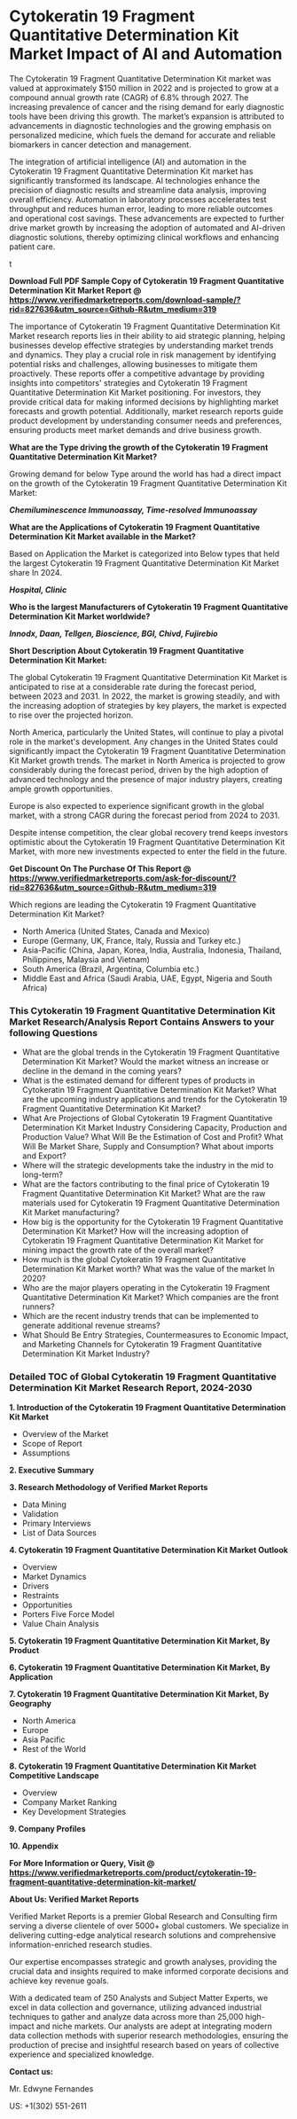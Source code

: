 <meta name="title" content="Global  Cytokeratin 19 Fragment Quantitative Determination Kit Market Impact of AI and Automation"><meta name="description" content="  The Cytokeratin 19 Fragment Quantitative Determination Kit market was valued at approximately $150 million in 2022 and is projected to grow at a compound annual grow"><meta name="title" content=" Cytokeratin 19 Fragment Quantitative Determination Kit Market Size, Share, Scope, Trends, Growth, Opportunities, Analysis, Forecast"> <h1>Cytokeratin 19 Fragment Quantitative Determination Kit Market Impact of AI and Automation</h1> <p>The Cytokeratin 19 Fragment Quantitative Determination Kit market was valued at approximately $150 million in 2022 and is projected to grow at a compound annual growth rate (CAGR) of 6.8% through 2027. The increasing prevalence of cancer and the rising demand for early diagnostic tools have been driving this growth. The market’s expansion is attributed to advancements in diagnostic technologies and the growing emphasis on personalized medicine, which fuels the demand for accurate and reliable biomarkers in cancer detection and management.</p> <p>The integration of artificial intelligence (AI) and automation in the Cytokeratin 19 Fragment Quantitative Determination Kit market has significantly transformed its landscape. AI technologies enhance the precision of diagnostic results and streamline data analysis, improving overall efficiency. Automation in laboratory processes accelerates test throughput and reduces human error, leading to more reliable outcomes and operational cost savings. These advancements are expected to further drive market growth by increasing the adoption of automated and AI-driven diagnostic solutions, thereby optimizing clinical workflows and enhancing patient care.</p> t</p><p id="" class=""><strong>Download Full PDF Sample Copy of Cytokeratin 19 Fragment Quantitative Determination Kit Market Report @ <a href="https://www.verifiedmarketreports.com/download-sample/?rid=827636&utm_source=Github-R&utm_medium=319" target="_blank">https://www.verifiedmarketreports.com/download-sample/?rid=827636&utm_source=Github-R&utm_medium=319</a></strong></p><p>The importance of&nbsp;Cytokeratin 19 Fragment Quantitative Determination Kit Market research reports lies in their ability to aid strategic planning, helping businesses develop effective strategies by understanding market trends and dynamics. They play a crucial role in risk management by identifying potential risks and challenges, allowing businesses to mitigate them proactively. These reports offer a competitive advantage by providing insights into competitors' strategies and Cytokeratin 19 Fragment Quantitative Determination Kit Market positioning. For investors, they provide critical data for making informed decisions by highlighting market forecasts and growth potential. Additionally, market research reports guide product development by understanding consumer needs and preferences, ensuring products meet market demands and drive business growth.</p><p><strong>What are the&nbsp;Type driving the growth of the Cytokeratin 19 Fragment Quantitative Determination Kit Market?</strong></p><p id="" class="">Growing demand for below Type around the world has had a direct impact on the growth of the Cytokeratin 19 Fragment Quantitative Determination Kit Market:</p><em><strong>Chemiluminescence Immunoassay, Time-resolved Immunoassay</strong></em></p><strong>What are the&nbsp;Applications&nbsp;of Cytokeratin 19 Fragment Quantitative Determination Kit Market available in the Market?</strong></p><p id="" class="">Based on Application the Market is categorized into Below types that held the largest Cytokeratin 19 Fragment Quantitative Determination Kit Market share In 2024.</p><em><strong>Hospital, Clinic</strong></em></p><strong>Who is the largest Manufacturers of Cytokeratin 19 Fragment Quantitative Determination Kit Market worldwide?</strong></p><p><em><strong>Innodx, Daan, Tellgen, Bioscience, BGI, Chivd, Fujirebio</strong></em></p><p id="" class=""><strong>Short Description About Cytokeratin 19 Fragment Quantitative Determination Kit Market:</strong></p><p>The global Cytokeratin 19 Fragment Quantitative Determination Kit Market is anticipated to rise at a considerable rate during the forecast period, between 2023 and 2031. In 2022, the market is growing steadily, and with the increasing adoption of strategies by key players, the market is expected to rise over the projected horizon.</p><p>North America, particularly the United States, will continue to play a pivotal role in the market's development. Any changes in the United States could significantly impact the Cytokeratin 19 Fragment Quantitative Determination Kit Market growth trends. The market in North America is projected to grow considerably during the forecast period, driven by the high adoption of advanced technology and the presence of major industry players, creating ample growth opportunities.</p><p>Europe is also expected to experience significant growth in the global market, with a strong CAGR during the forecast period from 2024 to 2031.</p><p>Despite intense competition, the clear global recovery trend keeps investors optimistic about the Cytokeratin 19 Fragment Quantitative Determination Kit Market, with more new investments expected to enter the field in the future.</p><p id="" class=""><strong>Get Discount On The Purchase Of This Report @ <a href="https://www.verifiedmarketreports.com/ask-for-discount/?rid=827636&utm_source=Github-R&utm_medium=319" target="_blank">https://www.verifiedmarketreports.com/ask-for-discount/?rid=827636&utm_source=Github-R&utm_medium=319</a></strong></p>Which regions are leading the Cytokeratin 19 Fragment Quantitative Determination Kit Market?</p><ul><li>North America (United States, Canada and Mexico)</li><li>Europe (Germany, UK, France, Italy, Russia and Turkey etc.)</li><li>Asia-Pacific (China, Japan, Korea, India, Australia, Indonesia, Thailand, Philippines, Malaysia and Vietnam)</li><li>South America (Brazil, Argentina, Columbia etc.)</li><li>Middle East and Africa (Saudi Arabia, UAE, Egypt, Nigeria and South Africa)</li></ul><h3 id="" class="">This Cytokeratin 19 Fragment Quantitative Determination Kit Market Research/Analysis Report Contains Answers to your following Questions</h3><ul><li>What are the global trends in the Cytokeratin 19 Fragment Quantitative Determination Kit Market? Would the market witness an increase or decline in the demand in the coming years?</li><li>What is the estimated demand for different types of products in Cytokeratin 19 Fragment Quantitative Determination Kit Market? What are the upcoming industry applications and trends for the Cytokeratin 19 Fragment Quantitative Determination Kit Market?</li><li>What Are Projections of Global Cytokeratin 19 Fragment Quantitative Determination Kit Market Industry Considering Capacity, Production and Production Value? What Will Be the Estimation of Cost and Profit? What Will Be Market Share, Supply and Consumption? What about imports and Export?</li><li>Where will the strategic developments take the industry in the mid to long-term?</li><li>What are the factors contributing to the final price of Cytokeratin 19 Fragment Quantitative Determination Kit Market? What are the raw materials used for Cytokeratin 19 Fragment Quantitative Determination Kit Market manufacturing?</li><li>How big is the opportunity for the Cytokeratin 19 Fragment Quantitative Determination Kit Market? How will the increasing adoption of Cytokeratin 19 Fragment Quantitative Determination Kit Market for mining impact the growth rate of the overall market?</li><li>How much is the global Cytokeratin 19 Fragment Quantitative Determination Kit Market worth? What was the value of the market In 2020?</li><li>Who are the major players operating in the Cytokeratin 19 Fragment Quantitative Determination Kit Market? Which companies are the front runners?</li><li>Which are the recent industry trends that can be implemented to generate additional revenue streams?</li><li>What Should Be Entry Strategies, Countermeasures to Economic Impact, and Marketing Channels for Cytokeratin 19 Fragment Quantitative Determination Kit Market Industry?</li></ul><h3 id="" class="">Detailed TOC of Global Cytokeratin 19 Fragment Quantitative Determination Kit Market Research Report, 2024-2030</h3><p id="" class=""><strong>1. Introduction of the Cytokeratin 19 Fragment Quantitative Determination Kit Market</strong></p><ul><li>Overview of the Market</li><li>Scope of Report</li><li>Assumptions</li></ul><p id="" class=""><strong>2. Executive Summary</strong></p><p id="" class=""><strong>3. Research Methodology of Verified Market Reports</strong></p><ul><li>Data Mining</li><li>Validation</li><li>Primary Interviews</li><li>List of Data Sources</li></ul><p id="" class=""><strong>4. Cytokeratin 19 Fragment Quantitative Determination Kit Market Outlook</strong></p><ul><li>Overview</li><li>Market Dynamics</li><li>Drivers</li><li>Restraints</li><li>Opportunities</li><li>Porters Five Force Model</li><li>Value Chain Analysis</li></ul><p id="" class=""><strong>5. Cytokeratin 19 Fragment Quantitative Determination Kit Market, By Product</strong></p><p id="" class=""><strong>6. Cytokeratin 19 Fragment Quantitative Determination Kit Market, By Application</strong></p><p id="" class=""><strong>7. Cytokeratin 19 Fragment Quantitative Determination Kit Market, By Geography</strong></p><ul><li>North America</li><li>Europe</li><li>Asia Pacific</li><li>Rest of the World</li></ul><p id="" class=""><strong>8. Cytokeratin 19 Fragment Quantitative Determination Kit Market Competitive Landscape</strong></p><ul><li>Overview</li><li>Company Market Ranking</li><li>Key Development Strategies</li></ul><p id="" class=""><strong>9. Company Profiles</strong></p><p id="" class=""><strong>10. Appendix</strong></p><p id="" class=""><strong>For More Information or Query, Visit @ <a href="https://www.verifiedmarketreports.com/product/cytokeratin-19-fragment-quantitative-determination-kit-market/" target="_blank">https://www.verifiedmarketreports.com/product/cytokeratin-19-fragment-quantitative-determination-kit-market/</a></strong></p><p id="" class=""><strong>About Us: Verified Market Reports</strong></p><p id="" class="">Verified Market Reports is a premier Global Research and Consulting firm serving a diverse clientele of over 5000+ global customers. We specialize in delivering cutting-edge analytical research solutions and comprehensive information-enriched research studies.</p><p id="" class="">Our expertise encompasses strategic and growth analyses, providing the crucial data and insights required to make informed corporate decisions and achieve key revenue goals.</p><p id="" class="">With a dedicated team of 250 Analysts and Subject Matter Experts, we excel in data collection and governance, utilizing advanced industrial techniques to gather and analyze data across more than 25,000 high-impact and niche markets. Our analysts are adept at integrating modern data collection methods with superior research methodologies, ensuring the production of precise and insightful research based on years of collective experience and specialized knowledge.</p><p id="" class=""><strong>Contact us:</strong></p><p id="" class="">Mr. Edwyne Fernandes</p><p id="" class="">US: +1(302) 551-2611</p>